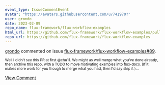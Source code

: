 ```yaml
---
event_type: IssueCommentEvent
avatar: "https://avatars.githubusercontent.com/u/741970?"
user: grondo
date: 2023-02-09
repo_name: flux-framework/flux-workflow-examples
html_url: https://github.com/flux-framework/flux-workflow-examples/pull/89
repo_url: https://github.com/flux-framework/flux-workflow-examples
---
```


<a href='https://github.com/grondo' target='_blank'>grondo</a> commented on issue <a href='https://github.com/flux-framework/flux-workflow-examples/pull/89' target='_blank'>flux-framework/flux-workflow-examples#89</a>.

<small>Well I didn't see this PR at first @chu11. We might as well merge what you've done already, then archive this repo, with a TODO to move motivating examples into flux-docs. (If it makes more work for you though to merge what you had, then I'd say skip it.)...</small>

<a href='https://github.com/flux-framework/flux-workflow-examples/pull/89' target='_blank'>View Comment</a>